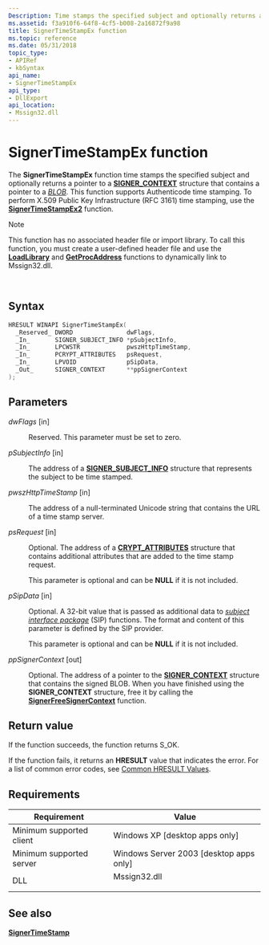 ```yaml
---
Description: Time stamps the specified subject and optionally returns a pointer to a SIGNER\_CONTEXT structure that contains a pointer to a BLOB.
ms.assetid: f3a910f6-64f8-4cf5-b008-2a16872f9a98
title: SignerTimeStampEx function
ms.topic: reference
ms.date: 05/31/2018
topic_type: 
- APIRef
- kbSyntax
api_name: 
- SignerTimeStampEx
api_type: 
- DllExport
api_location: 
- Mssign32.dll
---
```


# SignerTimeStampEx function

The **SignerTimeStampEx** function time stamps the specified subject and optionally returns a pointer to a [**SIGNER\_CONTEXT**](signer-context.md) structure that contains a pointer to a [*BLOB*](../secgloss/b-gly.md). This function supports Authenticode time stamping. To perform X.509 Public Key Infrastructure (RFC 3161) time stamping, use the [**SignerTimeStampEx2**](signertimestampex2.md) function.

> [!Note]  
> This function has no associated header file or import library. To call this function, you must create a user-defined header file and use the [**LoadLibrary**](/windows/win32/api/libloaderapi/nf-libloaderapi-loadlibrarya) and [**GetProcAddress**](/windows/win32/api/libloaderapi/nf-libloaderapi-getprocaddress) functions to dynamically link to Mssign32.dll.

 

## Syntax


```C++
HRESULT WINAPI SignerTimeStampEx(
  _Reserved_ DWORD               dwFlags,
  _In_       SIGNER_SUBJECT_INFO *pSubjectInfo,
  _In_       LPCWSTR             pwszHttpTimeStamp,
  _In_       PCRYPT_ATTRIBUTES   psRequest,
  _In_       LPVOID              pSipData,
  _Out_      SIGNER_CONTEXT      **ppSignerContext 
);
```



## Parameters

<dl> <dt>

*dwFlags* \[in\]
</dt> <dd>

Reserved. This parameter must be set to zero.

</dd> <dt>

*pSubjectInfo* \[in\]
</dt> <dd>

The address of a [**SIGNER\_SUBJECT\_INFO**](signer-subject-info.md) structure that represents the subject to be time stamped.

</dd> <dt>

*pwszHttpTimeStamp* \[in\]
</dt> <dd>

The address of a null-terminated Unicode string that contains the URL of a time stamp server.

</dd> <dt>

*psRequest* \[in\]
</dt> <dd>

Optional. The address of a [**CRYPT\_ATTRIBUTES**](/windows/desktop/api/Wincrypt/ns-wincrypt-crypt_attributes) structure that contains additional attributes that are added to the time stamp request.

This parameter is optional and can be **NULL** if it is not included.

</dd> <dt>

*pSipData* \[in\]
</dt> <dd>

Optional. A 32-bit value that is passed as additional data to [*subject interface package*](../secgloss/s-gly.md) (SIP) functions. The format and content of this parameter is defined by the SIP provider.

This parameter is optional and can be **NULL** if it is not included.

</dd> <dt>

*ppSignerContext* \[out\]
</dt> <dd>

Optional. The address of a pointer to the [**SIGNER\_CONTEXT**](signer-context.md) structure that contains the signed BLOB. When you have finished using the **SIGNER\_CONTEXT** structure, free it by calling the [**SignerFreeSignerContext**](signerfreesignercontext.md) function.

</dd> </dl>

## Return value

If the function succeeds, the function returns S\_OK.

If the function fails, it returns an **HRESULT** value that indicates the error. For a list of common error codes, see [Common HRESULT Values](common-hresult-values.md).

## Requirements



| Requirement | Value |
|-------------------------------------|-----------------------------------------------------------------------------------------|
| Minimum supported client<br/> | Windows XP \[desktop apps only\]<br/>                                             |
| Minimum supported server<br/> | Windows Server 2003 \[desktop apps only\]<br/>                                    |
| DLL<br/>                      | <dl> <dt>Mssign32.dll</dt> </dl> |



## See also

<dl> <dt>


</dt> <dt>

[**SignerTimeStamp**](signertimestamp.md)
</dt> </dl>

 

 
